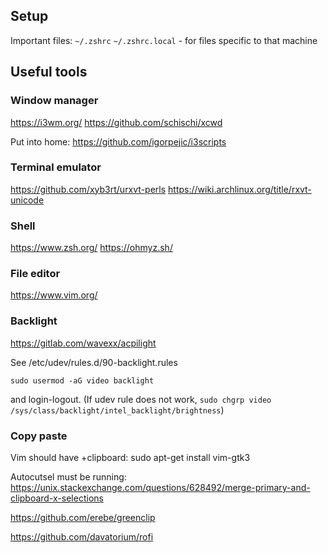 ## Setup

Important files:
`~/.zshrc`
`~/.zshrc.local` - for files specific to that machine

## Useful tools

### Window manager

https://i3wm.org/
https://github.com/schischi/xcwd

Put into home:
https://github.com/igorpejic/i3scripts

### Terminal emulator
https://github.com/xyb3rt/urxvt-perls
https://wiki.archlinux.org/title/rxvt-unicode

### Shell

https://www.zsh.org/
https://ohmyz.sh/


### File editor
https://www.vim.org/

### Backlight
https://gitlab.com/wavexx/acpilight

See /etc/udev/rules.d/90-backlight.rules

`sudo usermod -aG video backlight`

and login-logout.
(If udev rule does not work, `sudo chgrp video /sys/class/backlight/intel_backlight/brightness`)


### Copy paste
Vim should have +clipboard:
sudo apt-get install vim-gtk3

Autocutsel must be running:
https://unix.stackexchange.com/questions/628492/merge-primary-and-clipboard-x-selections


https://github.com/erebe/greenclip

https://github.com/davatorium/rofi


